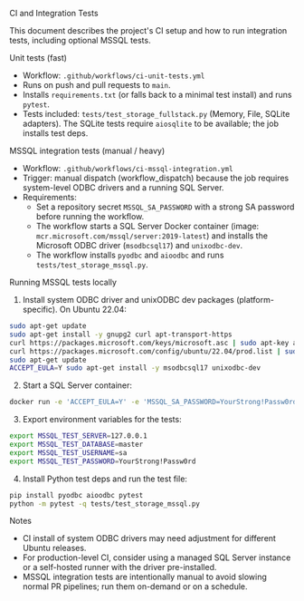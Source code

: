 CI and Integration Tests

This document describes the project's CI setup and how to run integration tests, including optional MSSQL tests.

Unit tests (fast)
- Workflow: `.github/workflows/ci-unit-tests.yml`
- Runs on push and pull requests to `main`.
- Installs `requirements.txt` (or falls back to a minimal test install) and runs `pytest`.
- Tests included: `tests/test_storage_fullstack.py` (Memory, File, SQLite adapters). The SQLite tests require `aiosqlite` to be available; the job installs test deps.

MSSQL integration tests (manual / heavy)
- Workflow: `.github/workflows/ci-mssql-integration.yml`
- Trigger: manual dispatch (workflow_dispatch) because the job requires system-level ODBC drivers and a running SQL Server.
- Requirements:
  - Set a repository secret `MSSQL_SA_PASSWORD` with a strong SA password before running the workflow.
  - The workflow starts a SQL Server Docker container (image: `mcr.microsoft.com/mssql/server:2019-latest`) and installs the Microsoft ODBC driver (`msodbcsql17`) and `unixodbc-dev`.
  - The workflow installs `pyodbc` and `aioodbc` and runs `tests/test_storage_mssql.py`.

Running MSSQL tests locally
1. Install system ODBC driver and unixODBC dev packages (platform-specific). On Ubuntu 22.04:

```bash
sudo apt-get update
sudo apt-get install -y gnupg2 curl apt-transport-https
curl https://packages.microsoft.com/keys/microsoft.asc | sudo apt-key add -
curl https://packages.microsoft.com/config/ubuntu/22.04/prod.list | sudo tee /etc/apt/sources.list.d/mssql-release.list
sudo apt-get update
ACCEPT_EULA=Y sudo apt-get install -y msodbcsql17 unixodbc-dev
```

2. Start a SQL Server container:

```bash
docker run -e 'ACCEPT_EULA=Y' -e 'MSSQL_SA_PASSWORD=YourStrong!Passw0rd' -p 1433:1433 -d --name mssql-test mcr.microsoft.com/mssql/server:2019-latest
```

3. Export environment variables for the tests:

```bash
export MSSQL_TEST_SERVER=127.0.0.1
export MSSQL_TEST_DATABASE=master
export MSSQL_TEST_USERNAME=sa
export MSSQL_TEST_PASSWORD=YourStrong!Passw0rd
```

4. Install Python test deps and run the test file:

```bash
pip install pyodbc aioodbc pytest
python -m pytest -q tests/test_storage_mssql.py
```

Notes
- CI install of system ODBC drivers may need adjustment for different Ubuntu releases.
- For production-level CI, consider using a managed SQL Server instance or a self-hosted runner with the driver pre-installed.
- MSSQL integration tests are intentionally manual to avoid slowing normal PR pipelines; run them on-demand or on a schedule.
